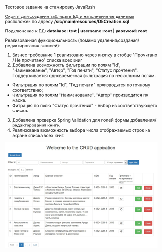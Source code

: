Тестовое задание на стажировку JavaRush

[Скрипт для создания таблицы в БД и наполнения ее данными](https://github.com/Anel7/InternshipCRUD/blob/master/src/main/resources/DBCreation.sql)<br>
расположен по адресу **/src/main/resources/DBCreation.sql**

Подключение к БД: **database: test | username: root | password: root**

Реализованная функциональность (помимо удаления/создания/редактирования записей):<br>
1. Бизнес требование 1 реализовано через кнопку в стобце "Прочитано / Не прочитано" списка всех книг
2. Добавлена возможность фильтрации по полям "Id", "Наименование", "Автор", "Год печати", "Статус прочтения". Поддерживается одновременная фильтрация по нескольким полям. 
  * Фильтрация по полям "Id", "Год печати" производится по точному соответствию; 
  * Фильтрация по полям "Наименование", "Автор" производится по маске. 
  * Фитрация по полю "Статус прочтения" - выбор из соответствующего списка.
3. Добавлена проверка Spring Validation для полей формы добавления/редактирования книги.
4. Реализована возможность выбора числа отображаемых строк на экране списка всех книг.

![Preview](https://github.com/Anel7/InternshipCRUD/blob/master/readme_img/MainScreen.jpg)
